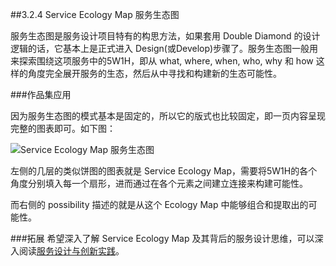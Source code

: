 ##3.2.4 Service Ecology Map 服务生态图

服务生态图是服务设计项目特有的构思方法，如果套用 Double Diamond 的设计逻辑的话，它基本上是正式进入 Design(或Develop)步骤了。服务生态图一般用来探索围绕这项服务中的5W1H，即从 what, where, when, who, why 和 how 这样的角度完全展开服务的生态，然后从中寻找和构建新的生态可能性。

###作品集应用

因为服务生态图的模式基本是固定的，所以它的版式也比较固定，即一页内容呈现完整的图表即可。如下图：

![Service Ecology Map 服务生态图](http://kitpic.makebi.net/id/ued/1-15.jpg)

左侧的几层的类似饼图的图表就是 Service Ecology Map，需要将5W1H的各个角度分别填入每一个扇形，进而通过在各个元素之间建立连接来构建可能性。

而右侧的 possibility 描述的就是从这个 Ecology Map 中能够组合和提取出的可能性。

###拓展
希望深入了解 Service Ecology Map 及其背后的服务设计思维，可以深入阅读[服务设计与创新实践](https://book.douban.com/subject/26464952/)。

